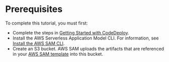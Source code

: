 # Prerequisites<a name="tutorial-lambda-sam-prereqs"></a>

To complete this tutorial, you must first:
+  Complete the steps in [Getting Started with CodeDeploy](getting-started-codedeploy.md)\. 
+  Install the AWS Serverless Application Model CLI\. For information, see [Install the AWS SAM CLI](https://docs.aws.amazon.com/serverless-application-model/latest/developerguide/serverless-sam-cli-install.html)\. 
+  Create an S3 bucket\. AWS SAM uploads the artifacts that are referenced in your [AWS SAM template](https://docs.aws.amazon.com/en_us/codedeploy/latest/userguide/tutorial-lambda-sam-template.html) into this bucket\. 